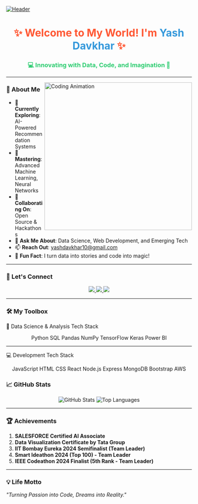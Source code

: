 [![Header](https://cdna.artstation.com/p/assets/images/images/030/092/129/large/jeffrey-artworks-aesthetic-neon-banner.jpg)](https://github.com/yashdavkhar7020)
<h1 align="center" style="color: #FF5733;">✨ Welcome to My World! I'm <span style="color: #3498DB;">Yash Davkhar</span> ✨</h1>
<h3 align="center" style="color: #2ECC71;">💻 Innovating with Data, Code, and Imagination 🚀</h3>

---

<img align="right" alt="Coding Animation" width="400" src="https://media.giphy.com/media/qgQUggAC3Pfv687qPC/giphy.gif">

### 🌟 About Me  
- 🔭 **Currently Exploring**: AI-Powered Recommendation Systems  
- 🌱 **Mastering**: Advanced Machine Learning, Neural Networks  
- 🤝 **Collaborating On**: Open Source & Hackathons  
- 💬 **Ask Me About**: Data Science, Web Development, and Emerging Tech  
- 📫 **Reach Out**: [yashdavkhar10@gmail.com](mailto:yashdavkhar10@gmail.com)  
- 🎨 **Fun Fact**: I turn data into stories and code into magic!  

---

### 🔗 Let's Connect  
<p align="center">
  <a href="https://twitter.com/yashdavkhar10" target="_blank">
    <img src="https://img.shields.io/badge/Twitter-%231DA1F2.svg?style=for-the-badge&logo=twitter&logoColor=white" />
  </a>
  <a href="https://linkedin.com/in/yash-davkhar" target="_blank">
    <img src="https://img.shields.io/badge/LinkedIn-%230077B5.svg?style=for-the-badge&logo=linkedin&logoColor=white" />
  </a>
  <a href="https://leetcode.com/yashdavkhar" target="_blank">
    <img src="https://img.shields.io/badge/LeetCode-%23FFA116.svg?style=for-the-badge&logo=leetcode&logoColor=white" />
  </a>
</p>

---

### 🛠️ My Toolbox  
🧠 Data Science & Analysis Tech Stack
<p align="center">
  <i class="devicon-python-plain-wordmark colored"></i> Python
  <i class="devicon-mysql-plain-wordmark colored"></i> SQL
  <i class="devicon-pandas-original-wordmark colored"></i> Pandas
  <i class="devicon-numpy-original-wordmark colored"></i> NumPy
  <i class="devicon-tensorflow-original colored"></i> TensorFlow
  <i class="devicon-keras-original colored"></i> Keras
  <i class="devicon-powerbi-plain-wordmark colored"></i> Power BI
</p>

---

💻 Development Tech Stack
<p align="center">
  <i class="devicon-javascript-plain colored"></i> JavaScript
  <i class="devicon-html5-plain-wordmark colored"></i> HTML
  <i class="devicon-css3-plain-wordmark colored"></i> CSS
  <i class="devicon-react-original-wordmark colored"></i> React
  <i class="devicon-nodejs-plain-wordmark colored"></i> Node.js
  <i class="devicon-express-original-wordmark colored"></i> Express
  <i class="devicon-mongodb-plain-wordmark colored"></i> MongoDB
  <i class="devicon-bootstrap-plain-wordmark colored"></i> Bootstrap
  <i class="devicon-amazonwebservices-original-wordmark colored"></i> AWS
</p>

### 📈 GitHub Stats  
<p align="center">
  <img src="https://github-readme-stats.vercel.app/api?username=yashdavkhar7020&show_icons=true&theme=tokyonight" alt="GitHub Stats" />
  <img src="https://github-readme-stats.vercel.app/api/top-langs/?username=yashdavkhar7020&layout=compact&theme=tokyonight" alt="Top Languages" />
</p>

---

### 🏆 Achievements  
1. **SALESFORCE Certified AI Associate**  
2. **Data Visualization Certificate by Tata Group**  
3. **IIT Bombay Eureka 2024 Semifinalist (Team Leader)**  
4. **Smart Ideathon 2024 (Top 100) - Team Leader**  
5. **IEEE Codeathon 2024 Finalist (5th Rank - Team Leader)**  

---

### 💡 Life Motto  
_"Turning Passion into Code, Dreams into Reality."_  
